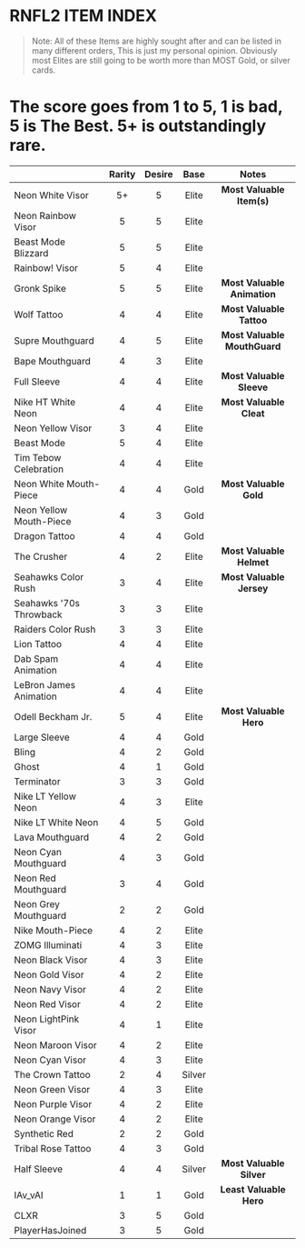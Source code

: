 
﻿RNFL2 ITEM INDEX
=============


>Note: All of these Items are highly sought after and can be listed in many different orders, This is just my personal opinion. Obviously most Elites are still going to be worth more than MOST Gold, or silver cards.

The score goes from 1 to 5, 1 is bad, 5 is The Best. 5+ is outstandingly rare.
=============================================================
|                                         |   Rarity    |     Desire     | Base  | Notes |
| --------------------------------------- |:-----------:|:--------------:|:-----:|:-----:|
| Neon White Visor                        |      5+     |        5       | Elite |**Most Valuable Item(s)**|
| Neon Rainbow Visor                      |      5      |        5       | Elite |       |
| Beast Mode Blizzard                     |      5      |        5       | Elite |       |
| Rainbow! Visor                          |      5      |        4       | Elite |       |
| Gronk Spike                             |      5      |        5       | Elite |**Most Valuable Animation**|
| Wolf Tattoo                             |      4      |        4       | Elite |**Most Valuable Tattoo**|
| Supre Mouthguard                        |      4      |        5       | Elite |**Most Valuable MouthGuard**|
| Bape Mouthguard                         |      4      |        3       | Elite |       |
| Full Sleeve                             |      4      |        4       | Elite |**Most Valuable Sleeve**|
| Nike HT White Neon                      |      4      |        4       | Elite |**Most Valuable Cleat**|
| Neon Yellow Visor                       |      3      |        4       | Elite |       |
| Beast Mode                              |      5      |        4       | Elite |       |
| Tim Tebow Celebration                   |      4      |        4       | Elite |       |
| Neon White Mouth-Piece                  |      4      |        4       | Gold  |**Most Valuable Gold**|
| Neon Yellow Mouth-Piece                 |      4      |        3       | Gold  |       |
| Dragon Tattoo                           |      4      |        4       | Gold  |       |
| The Crusher                             |      4      |        2       | Elite |**Most Valuable Helmet**|
| Seahawks Color Rush                     |      3      |        4       | Elite |**Most Valuable Jersey**|
| Seahawks '70s Throwback                 |      3      |        3       | Elite |       |
| Raiders Color Rush                      |      3      |        3       | Elite |       |
| Lion Tattoo                             |      4      |        4       | Elite |       |
| Dab Spam Animation                      |      4      |        4       | Elite |       |
| LeBron James Animation                  |      4      |        4       | Elite |       |
| Odell Beckham Jr.                       |      5      |        4       | Elite |**Most Valuable Hero**|
| Large Sleeve                            |      4      |        4       | Gold  |       |
| Bling                                   |      4      |        2       | Gold  |       |
| Ghost                                   |      4      |        1       | Gold  |       |
| Terminator                              |      3      |        3       | Gold  |       |
| Nike LT Yellow Neon                     |      4      |        3       | Elite |       |
| Nike LT White Neon                      |      4      |        5       | Gold  |       |
| Lava Mouthguard                         |      4      |        2       | Gold  |       |
| Neon Cyan Mouthguard                    |      4      |        3       | Gold  |       |
| Neon Red Mouthguard                     |      3      |        4       | Gold  |       |
| Neon Grey Mouthguard                    |      2      |        2       | Gold  |       |
| Nike Mouth-Piece                        |      4      |        2       | Elite |       |
| ZOMG Illuminati                         |      4      |        3       | Elite |       |
| Neon Black Visor                        |      4      |        3       | Elite |       |
| Neon Gold Visor                         |      4      |        2       | Elite |       |
| Neon Navy Visor                         |      4      |        2       | Elite |       |
| Neon Red Visor                          |      4      |        2       | Elite |       |
| Neon LightPink Visor                    |      4      |        1       | Elite |       |
| Neon Maroon Visor                       |      4      |        2       | Elite |       |
| Neon Cyan Visor                         |      4      |        3       | Elite |       |
| The Crown Tattoo                        |      2      |        4       | Silver|       |
| Neon Green Visor                        |      4      |        3       | Elite |       |
| Neon Purple Visor                       |      4      |        2       | Elite |       |
| Neon Orange Visor                       |      4      |        2       | Elite |       |
| Synthetic Red                           |      2      |        2       | Gold  |       |
| Tribal Rose Tattoo                      |      4      |        3       | Gold  |       |
| Half Sleeve                             |      4      |        4       | Silver|**Most Valuable Silver**|
| IAv_vAI                                 |      1      |        1       | Gold  |**Least Valuable Hero**|
| CLXR                                    |      3      |        5       | Gold  |       |
| PlayerHasJoined                         |      3      |        5       | Gold  |       |


